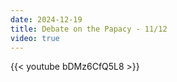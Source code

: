 ```yaml
---
date: 2024-12-19
title: Debate on the Papacy - 11/12
video: true
---
```



{{< youtube bDMz6CfQ5L8 >}}
